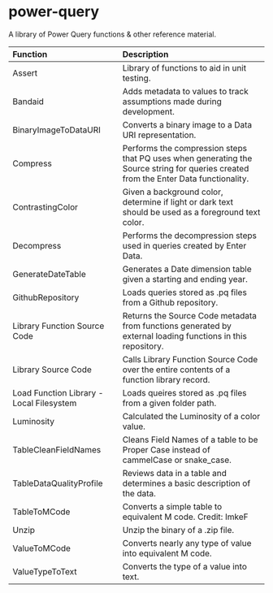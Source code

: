 # power-query

A library of Power Query functions & other reference material.

|Function|Description|
|:---|:---|
|Assert|Library of functions to aid in unit testing.|
|Bandaid|Adds metadata to values to track assumptions made during development.|
|BinaryImageToDataURI|Converts a binary image to a Data URI representation.|
|Compress|Performs the compression steps that PQ uses when generating the Source string for queries created from the Enter Data functionality.|
|ContrastingColor|Given a background color, determine if light or dark text should be used as a foreground text color.|
|Decompress|Performs the decompression steps used in queries created by Enter Data.|
|GenerateDateTable|Generates a Date dimension table given a starting and ending year.|
|GithubRepository|Loads queries stored as .pq files from a Github repository.|
|Library Function Source Code|Returns the Source Code metadata from functions generated by external loading functions in this repository.|
|Library Source Code|Calls Library Function Source Code over the entire contents of a function library record.|
|Load Function Library - Local Filesystem|Loads queires stored as .pq files from a given folder path.|
|Luminosity|Calculated the Luminosity of a color value.|
|TableCleanFieldNames|Cleans Field Names of a table to be Proper Case instead of cammelCase or snake_case.|
|TableDataQualityProfile|Reviews data in a table and determines a basic description of the data.|
|TableToMCode|Converts a simple table to equivalent M code. Credit: ImkeF|
|Unzip|Unzip the binary of a .zip file.|
|ValueToMCode|Converts nearly any type of value into equivalent M code.|
|ValueTypeToText|Converts the type of a value into text.|
